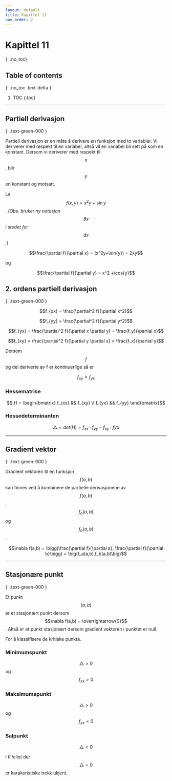 ```yaml
---
layout: default
title: Kapittel 11
nav_order: 2
---
```


# Kapittel 11
{: .no_toc}
## Table of contents
{: .no_toc .text-delta }

1. TOC
{:toc}

---

## Partiell derivasjon
{: .text-green-000 }

Partiell derivasjon er en måte å derivere en funksjon med to variabler. Vi deriverer med respekt til en variabel, altså vil en variabel bli sett på som en konstant. Dersom vi deriverer med respekt til $$x$$, blir $$y$$ en konstant og motsatt.

La $$f(x,y) = x^2y + \sin{y}$$. *(Obs. bruker ny notasjon $$\partial x$$ i stedet for $$dx$$.)*

$$\frac{\partial f}{\partial x} = (x^2y+\sin{y}) = 2xy$$

og

$$\frac{\partial f}{\partial y} = x^2 +\cos{y}$$


## 2. ordens partiell derivasjon
{: .text-green-000 }

$$f_{xx} = \frac{\partial^2 f}{\partial x^2}$$

$$f_{yy} = \frac{\partial^2 f}{\partial y^2}$$

$$f_{yx} = \frac{\partial^2 f}{\partial x \partial y} = \frac{f_y}{\partial x}$$

$$f_{xy} = \frac{\partial^2 f}{\partial y \partial x} = \frac{f_x}{\partial y}$$

Dersom $$f$$ og dei deriverte av f er kontinuerlige så er

$$f_{xy} = f_{yx}$$

### Hessematrise

$$ H = \begin{bmatrix}
    f_{xx} && f_{xy} \\
    f_{yx} && f_{yy}
\end{bmatrix}$$

### Hessedeterminanten

$$\triangle = det(H) = f_{xx} \cdot f_{yy} - f_{xy} \cdot f{yx}$$

---

## Gradient vektor
{: .text-green-000 }

Gradient vektoren til en funksjon $$f(a,b)$$ kan finnes ved å kombinere de partielle derivasjonene av $$f(a,b)$$, $$f_a(a,b)$$ og $$f_b(a,b)$$.

$$\nabla f(a,b) = \bigg(\frac{\partial f}{\partial a}, \frac{\partial f}{\partial b}\bigg) = \big(f_a(a,b),f_b(a,b)\big)$$

---

## Stasjonære punkt
{: .text-green-000 }

Et punkt $$(a,b)$$ er et stasjonært punkt dersom $$\nabla f(a,b) = \overrightarrow{0}$$. Altså er et punkt stasjonært dersom gradient vektoren i punktet er null.

For å klassifisere de kritiske punkta.

### Minimumspunkt

$$\triangle > 0$$ og $$f_{xx} > 0$$

### Maksimumspunkt

$$\triangle > 0$$ og $$f_{xx} < 0$$

### Salpunkt

$$\triangle < 0$$

I tilfellet der $$\triangle = 0$$ er karakeristiske trekk ukjent.
